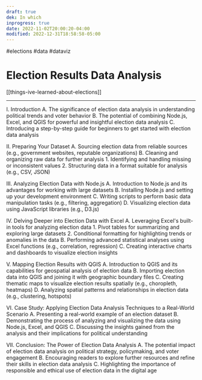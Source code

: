 ```yaml
---
draft: true
dek: In which
inprogress: true
date: 2022-11-02T20:00:20-04:00
modified: 2022-12-31T18:58:58-05:00
---
```


#elections #data #dataviz

# Election Results Data Analysis

[[things-ive-learned-about-elections]]

---

I. Introduction
   A. The significance of election data analysis in understanding political trends and voter behavior
   B. The potential of combining Node.js, Excel, and QGIS for powerful and insightful election data analysis
   C. Introducing a step-by-step guide for beginners to get started with election data analysis

II. Preparing Your Dataset
   A. Sourcing election data from reliable sources (e.g., government websites, reputable organizations)
   B. Cleaning and organizing raw data for further analysis
      1. Identifying and handling missing or inconsistent values
      2. Structuring data in a format suitable for analysis (e.g., CSV, JSON)

III. Analyzing Election Data with Node.js
   A. Introduction to Node.js and its advantages for working with large datasets
   B. Installing Node.js and setting up your development environment
   C. Writing scripts to perform basic data manipulation tasks (e.g., filtering, aggregation)
   D. Visualizing election data using JavaScript libraries (e.g., D3.js)

IV. Delving Deeper into Election Data with Excel
   A. Leveraging Excel's built-in tools for analyzing election data
      1. Pivot tables for summarizing and exploring large datasets
      2. Conditional formatting for highlighting trends or anomalies in the data
   B. Performing advanced statistical analyses using Excel functions (e.g., correlation, regression)
   C. Creating interactive charts and dashboards to visualize election insights

V. Mapping Election Results with QGIS
   A. Introduction to QGIS and its capabilities for geospatial analysis of election data
   B. Importing election data into QGIS and joining it with geographic boundary files
   C. Creating thematic maps to visualize election results spatially (e.g., choropleth, heatmaps)
   D. Analyzing spatial patterns and relationships in election data (e.g., clustering, hotspots)

VI. Case Study: Applying Election Data Analysis Techniques to a Real-World Scenario
   A. Presenting a real-world example of an election dataset
   B. Demonstrating the process of analyzing and visualizing the data using Node.js, Excel, and QGIS
   C. Discussing the insights gained from the analysis and their implications for political understanding

VII. Conclusion: The Power of Election Data Analysis
    A. The potential impact of election data analysis on political strategy, policymaking, and voter engagement
    B. Encouraging readers to explore further resources and refine their skills in election data analysis
    C. Highlighting the importance of responsible and ethical use of election data in the digital age